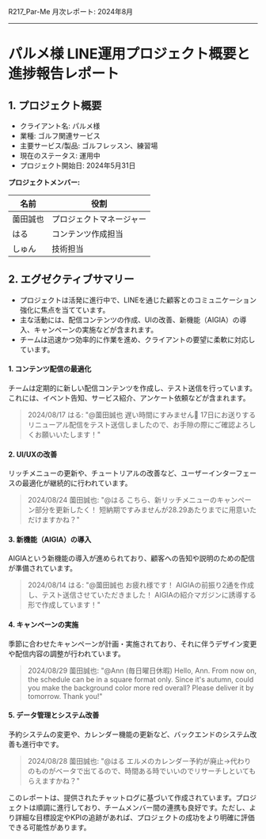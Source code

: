 R217_Par-Me 月次レポート: 2024年8月

---

# パルメ様 LINE運用プロジェクト概要と進捗報告レポート

## 1. プロジェクト概要

- クライアント名: パルメ様
- 業種: ゴルフ関連サービス
- 主要サービス/製品: ゴルフレッスン、練習場
- 現在のステータス: 運用中
- プロジェクト開始日: 2024年5月31日

**プロジェクトメンバー:**

| 名前             | 役割                     |
|------------------|--------------------------|
| 薗田誠也         | プロジェクトマネージャー |
| はる             | コンテンツ作成担当       |
| しゅん           | 技術担当                 |

## 2. エグゼクティブサマリー

- プロジェクトは活発に進行中で、LINEを通じた顧客とのコミュニケーション強化に焦点を当てています。
- 主な活動には、配信コンテンツの作成、UIの改善、新機能（AIGIA）の導入、キャンペーンの実施などが含まれます。
- チームは迅速かつ効率的に作業を進め、クライアントの要望に柔軟に対応しています。

#### 1. コンテンツ配信の最適化

チームは定期的に新しい配信コンテンツを作成し、テスト送信を行っています。これには、イベント告知、サービス紹介、アンケート依頼などが含まれます。

> 2024/08/17 はる: "@薗田誠也 遅い時間にすみません🙇 17日にお送りするリニューアル配信をテスト送信しましたので、お手隙の際にご確認よろしくお願いいたします！"

#### 2. UI/UXの改善

リッチメニューの更新や、チュートリアルの改善など、ユーザーインターフェースの最適化が継続的に行われています。

> 2024/08/24 薗田誠也: "@はる こちら、新リッチメニューのキャンペーン部分を更新したく！ 短納期ですみませんが28.29あたりまでに用意いただけますかね？"

#### 3. 新機能（AIGIA）の導入

AIGIAという新機能の導入が進められており、顧客への告知や説明のための配信が準備されています。

> 2024/08/14 はる: "@薗田誠也 お疲れ様です！ AIGIAの前振り2通を作成し、テスト送信させていただきました！ AIGIAの紹介マガジンに誘導する形で作成しています！"

#### 4. キャンペーンの実施

季節に合わせたキャンペーンが計画・実施されており、それに伴うデザイン変更や配信内容の調整が行われています。

> 2024/08/29 薗田誠也: "@Ann (毎日曜日休暇) Hello, Ann. From now on, the schedule can be in a square format only. Since it's autumn, could you make the background color more red overall? Please deliver it by tomorrow. Thank you!"

#### 5. データ管理とシステム改善

予約システムの変更や、カレンダー機能の更新など、バックエンドのシステム改善も進行中です。

> 2024/08/28 薗田誠也: "@はる エルメのカレンダー予約が廃止→代わりのものがベータで出てるので、時間ある時でいいのでリサーチしといてもらえますかね？"

このレポートは、提供されたチャットログに基づいて作成されています。プロジェクトは順調に進行しており、チームメンバー間の連携も良好です。ただし、より詳細な目標設定やKPIの追跡があれば、プロジェクトの成功をより明確に評価できる可能性があります。
